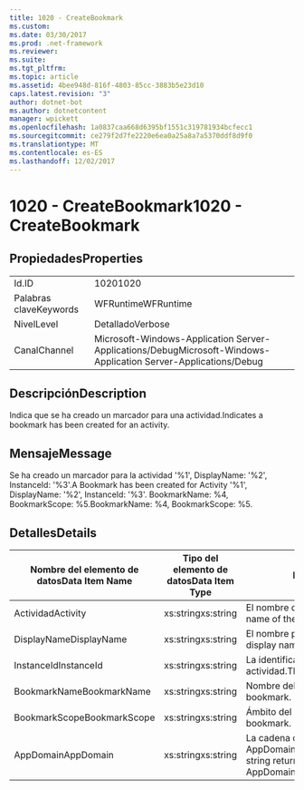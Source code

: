 ```yaml
---
title: 1020 - CreateBookmark
ms.custom: 
ms.date: 03/30/2017
ms.prod: .net-framework
ms.reviewer: 
ms.suite: 
ms.tgt_pltfrm: 
ms.topic: article
ms.assetid: 4bee948d-816f-4803-85cc-3883b5e23d10
caps.latest.revision: "3"
author: dotnet-bot
ms.author: dotnetcontent
manager: wpickett
ms.openlocfilehash: 1a0837caa668d6395bf1551c319781934bcfecc1
ms.sourcegitcommit: ce279f2d7fe2220e6ea0a25a8a7a5370ddf8d9f0
ms.translationtype: MT
ms.contentlocale: es-ES
ms.lasthandoff: 12/02/2017
---
```

# <a name="1020---createbookmark"></a><span data-ttu-id="d603e-102">1020 - CreateBookmark</span><span class="sxs-lookup"><span data-stu-id="d603e-102">1020 - CreateBookmark</span></span>
## <a name="properties"></a><span data-ttu-id="d603e-103">Propiedades</span><span class="sxs-lookup"><span data-stu-id="d603e-103">Properties</span></span>  
  
|||  
|-|-|  
|<span data-ttu-id="d603e-104">Id.</span><span class="sxs-lookup"><span data-stu-id="d603e-104">ID</span></span>|<span data-ttu-id="d603e-105">1020</span><span class="sxs-lookup"><span data-stu-id="d603e-105">1020</span></span>|  
|<span data-ttu-id="d603e-106">Palabras clave</span><span class="sxs-lookup"><span data-stu-id="d603e-106">Keywords</span></span>|<span data-ttu-id="d603e-107">WFRuntime</span><span class="sxs-lookup"><span data-stu-id="d603e-107">WFRuntime</span></span>|  
|<span data-ttu-id="d603e-108">Nivel</span><span class="sxs-lookup"><span data-stu-id="d603e-108">Level</span></span>|<span data-ttu-id="d603e-109">Detallado</span><span class="sxs-lookup"><span data-stu-id="d603e-109">Verbose</span></span>|  
|<span data-ttu-id="d603e-110">Canal</span><span class="sxs-lookup"><span data-stu-id="d603e-110">Channel</span></span>|<span data-ttu-id="d603e-111">Microsoft-Windows-Application Server-Applications/Debug</span><span class="sxs-lookup"><span data-stu-id="d603e-111">Microsoft-Windows-Application Server-Applications/Debug</span></span>|  
  
## <a name="description"></a><span data-ttu-id="d603e-112">Descripción</span><span class="sxs-lookup"><span data-stu-id="d603e-112">Description</span></span>  
 <span data-ttu-id="d603e-113">Indica que se ha creado un marcador para una actividad.</span><span class="sxs-lookup"><span data-stu-id="d603e-113">Indicates a bookmark has been created for an activity.</span></span>  
  
## <a name="message"></a><span data-ttu-id="d603e-114">Mensaje</span><span class="sxs-lookup"><span data-stu-id="d603e-114">Message</span></span>  
 <span data-ttu-id="d603e-115">Se ha creado un marcador para la actividad '%1', DisplayName: '%2', InstanceId: '%3'.</span><span class="sxs-lookup"><span data-stu-id="d603e-115">A Bookmark has been created for Activity '%1', DisplayName: '%2', InstanceId: '%3'.</span></span>  <span data-ttu-id="d603e-116">BookmarkName: %4, BookmarkScope: %5.</span><span class="sxs-lookup"><span data-stu-id="d603e-116">BookmarkName: %4, BookmarkScope: %5.</span></span>  
  
## <a name="details"></a><span data-ttu-id="d603e-117">Detalles</span><span class="sxs-lookup"><span data-stu-id="d603e-117">Details</span></span>  
  
|<span data-ttu-id="d603e-118">Nombre del elemento de datos</span><span class="sxs-lookup"><span data-stu-id="d603e-118">Data Item Name</span></span>|<span data-ttu-id="d603e-119">Tipo del elemento de datos</span><span class="sxs-lookup"><span data-stu-id="d603e-119">Data Item Type</span></span>|<span data-ttu-id="d603e-120">Descripción</span><span class="sxs-lookup"><span data-stu-id="d603e-120">Description</span></span>|  
|--------------------|--------------------|-----------------|  
|<span data-ttu-id="d603e-121">Actividad</span><span class="sxs-lookup"><span data-stu-id="d603e-121">Activity</span></span>|<span data-ttu-id="d603e-122">xs:string</span><span class="sxs-lookup"><span data-stu-id="d603e-122">xs:string</span></span>|<span data-ttu-id="d603e-123">El nombre de tipo de la actividad.</span><span class="sxs-lookup"><span data-stu-id="d603e-123">The type name of the activity.</span></span>|  
|<span data-ttu-id="d603e-124">DisplayName</span><span class="sxs-lookup"><span data-stu-id="d603e-124">DisplayName</span></span>|<span data-ttu-id="d603e-125">xs:string</span><span class="sxs-lookup"><span data-stu-id="d603e-125">xs:string</span></span>|<span data-ttu-id="d603e-126">El nombre para mostrar de la actividad.</span><span class="sxs-lookup"><span data-stu-id="d603e-126">The display name of the activity.</span></span>|  
|<span data-ttu-id="d603e-127">InstanceId</span><span class="sxs-lookup"><span data-stu-id="d603e-127">InstanceId</span></span>|<span data-ttu-id="d603e-128">xs:string</span><span class="sxs-lookup"><span data-stu-id="d603e-128">xs:string</span></span>|<span data-ttu-id="d603e-129">La identificación de instancia de la actividad.</span><span class="sxs-lookup"><span data-stu-id="d603e-129">The instance id of the activity.</span></span>|  
|<span data-ttu-id="d603e-130">BookmarkName</span><span class="sxs-lookup"><span data-stu-id="d603e-130">BookmarkName</span></span>|<span data-ttu-id="d603e-131">xs:string</span><span class="sxs-lookup"><span data-stu-id="d603e-131">xs:string</span></span>|<span data-ttu-id="d603e-132">Nombre del marcador.</span><span class="sxs-lookup"><span data-stu-id="d603e-132">The name of the bookmark.</span></span>|  
|<span data-ttu-id="d603e-133">BookmarkScope</span><span class="sxs-lookup"><span data-stu-id="d603e-133">BookmarkScope</span></span>|<span data-ttu-id="d603e-134">xs:string</span><span class="sxs-lookup"><span data-stu-id="d603e-134">xs:string</span></span>|<span data-ttu-id="d603e-135">Ámbito del marcador.</span><span class="sxs-lookup"><span data-stu-id="d603e-135">The scope of the bookmark.</span></span>|  
|<span data-ttu-id="d603e-136">AppDomain</span><span class="sxs-lookup"><span data-stu-id="d603e-136">AppDomain</span></span>|<span data-ttu-id="d603e-137">xs:string</span><span class="sxs-lookup"><span data-stu-id="d603e-137">xs:string</span></span>|<span data-ttu-id="d603e-138">La cadena devuelta por AppDomain.CurrentDomain.FriendlyName.</span><span class="sxs-lookup"><span data-stu-id="d603e-138">The string returned by AppDomain.CurrentDomain.FriendlyName.</span></span>|
